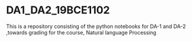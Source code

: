# DA1_DA2_19BCE1102
This is a repository consisting of the python notebooks for DA-1 and DA-2 ,towards grading for the course, Natural language Processing
